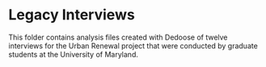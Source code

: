 # Legacy Interviews

This folder contains analysis files created with Dedoose of twelve interviews for the Urban Renewal project that were conducted by graduate students at the University of Maryland.  
